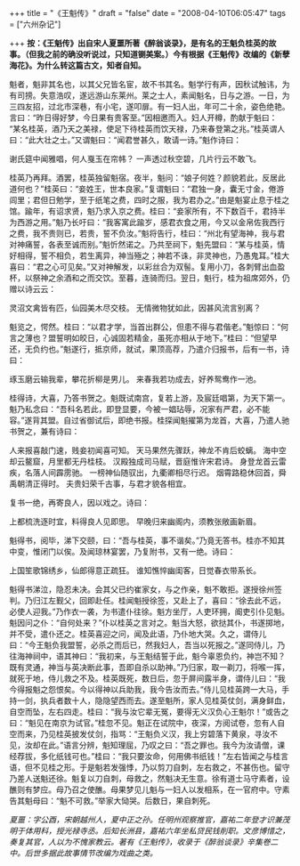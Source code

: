 +++
title = "《王魁传》"
draft = "false"
date = "2008-04-10T06:05:47"
tags = ["六州杂记"]


+++
**按：《王魁传》出自宋人夏噩所著《醉翁谈录》，是有名的王魁负桂英的故事。（但我之前的确没听说过，只知道铡美案。）今有根据《王魁传》改编的《新孽海花》。为什么转这篇古文，知者自知。**
  
魁者，魁非其名也，以其父兄皆名宦，故不书其名。魁学行有声，因秋试触讳，为有司搒。失意浩叹，遂远游山东莱州。莱之士人，素闻魁名，日与之游。一日，为三四友招，过北市深巷，有小宅，遂叩扉。有一妇人出，年可二十余，姿色绝艳。言曰：“昨日得好梦，今日果有贵客至。”因相邀而入。妇人开樽，酌献于魁曰： “某名桂英，酒乃天之美禄，使足下待桂英而饮天禄，乃来春登第之兆。”桂英谓人曰：“此大壮之士。”又谓魁曰：“闻君誉甚久，敢请一诗。”魁作诗曰：


  谢氏筵中闻雅唱，何人戛玉在帘帏？ 一声透过秋空碧，几片行云不敢飞。


桂英乃再拜。酒罢，桂英独留魁宿。夜半，魁问：“娘子何姓？颜貌若此，反居此道何也？”桂英曰：“妾姓王，世本良家。”复谓魁曰：“君独一身，囊无寸金，倦游闾里；君但日勉学，至于纸笔之费，四时之服，我为君办之。”由是魁宴止息于桂之馆。踰年，有诏求贤，魁乃求入京之费。桂曰：“妾家所有，不下数百千，君持半为西游之用。”魁乃长吁曰：“我客寓此踰岁，感君衣食之用，今又以金帛佐我西行之费，我不贵则已，若贵，誓不负汝。”魁将告行，桂曰：“州北有望海神，我与君对神痛誓，各表至诚而别。”魁忻然诺之。乃共至祠下，魁先盟曰：“某与桂英，情好相得，誓不相负，若生离异，神当殛之；神若不诛，非灵神也，乃愚鬼耳。”桂大喜曰：“君之心可见矣。”又对神解发，以彩丝合为双髻。复用小刀，各刺臂出血盈杯，以祭神之余酒和之而交饮。至暮，连骑而归。翌日，魁行，桂为祖席郊外，仍赠以诗云云：


  灵沼文禽皆有匹，仙园美木尽交枝。 无情微物犹如此，因甚风流言别离？


魁览之，愕然。桂曰：“以君才学，当首出群公，但患不得与君偕老。”魁惊曰：“何言之薄也？盟誓明如皎日，心诚固若精金，虽死亦相从于地下。”桂曰：“但望早还，无负约也。”魁遂行，抵京师，就试，果顶高荐，乃遣介归报书，后有一书，诗曰：


  琢玉磨云输我辈，攀花折柳是男儿。 来春我若功成去，好养鸳鸯作一池。


桂得诗，大喜，乃答书贺之。魁既试南宫，复若上游，及宸廷唱第，为天下第一。魁乃私念曰：“吾科名若此，即登显要，今被一娼玷辱，况家有严君，必不能容。”遂背其盟。自过省御试后，即绝书报。桂探闻魁擢第为龙首，大喜，乃遣人驰书贺之，兼有诗曰：


  人来报喜敲门速，贱妾初闻喜可知。 天马果然先骤跃，神龙不肯后蛟螭。 海中空却云鳌窟，月里都无丹桂枝。 汉殿独成司马赋，晋庭惟许宋君诗。 身登龙首云雷疾，名落人间霹雳驰。 一榜神仙随驭出，九衢卿相尽行迟。 烟霄路稳休回首，舜禹朝清正得时。 夫贵妇荣千古事，与君才貌各相宜。


复书一绝，再寄良人，因以戏之。诗曰：


  上都梳洗逐时宜，料得良人见即思。 早晚归来幽阁内，须教张敞画新眉。


魁得书，阅毕，涕下交颐，曰：“吾与桂英，事不谐矣。”乃竟无答书。桂亦不知其中变，惟闭门以俟。及闻琼林宴罢，乃复附书，又有一绝。诗曰：


  上国笙歌锦绣乡，仙郎得意正疏狂。 谁知憔悴幽闺客，日觉春衣带系长。


魁得书涕泣，隐忍未决。会其父已约崔家女，与之作亲，魁不敢拒。遂授徐州签判。乃归江左觐父，回即赴任。桂闻魁授徐签，又赴上了，喜曰：“徐去此不远，必使人迎我。”乃作衣一袭，为书遣仆往徐。魁方坐厅，人吏环拥，阍吏引仆见魁。魁因问之仆：“自何处来？”仆以桂英之言对之。魁当大怒，欲挞其仆，书遂掷地，并不受，遣仆还之。桂英喜迎之问，闻及此语，乃仆地大哭。久之，谓侍儿曰：“今王魁负我盟誓，必杀之而后已，然我妇人，吾当以死报之。”遂同侍儿，乃往海神祠中，语其神曰：“我初来，与王魁结誓于此，魁今辜恩负约，神岂不知？既有灵通，神当与英决断此事，吾即自杀以助神。”乃归家，取一剃刀，将喉一挥，就死于地，侍儿救之不及。桂英既死，数日后，忽于屏间露半身，谓侍儿曰：“我今得报魁之怨恨矣。今以得神以兵助我，我今告汝而去。”侍儿见桂英跨一大马，手持一剑，执兵者数十人，隐隐望西而去。遂至魁所，家人见桂英仗剑，满身鲜血，自空而坠，左右四走。桂曰：“我与汝它辈无冤，要得无义汉负心王魁尔！”或告之曰：“魁见在南京为试官。”桂忽不见。魁正在试院中，夜深，方阅试卷，忽有人自空而来，乃见桂英披发仗剑，指骂：“王魁负义汉，我上穷碧落下黄泉，寻汝不见，汝却在此。”语言分辨，魁知理屈，乃叹之曰：“吾之罪也。我今为汝请僧，课经荐拔，多化纸钱可也。”桂曰：“我只要汝命，何用佛书纸钱！”左右皆闻之与桂言语，但不见桂之形。于是魁若发强悸，乃以剪刀自刺，左右救之，不甚伤也。留守乃差人送魁还徐。魁复以刀自刺，母救之，然魁决无生意。徐有道士马守素者，设醮则有梦应。母乃召之使醮。母果梦见儿魁与一妇人以发相系，在一官府中。守素告其魁母曰：“魁不可救。”举家大恸哭。后数日，果自刺死。
  
 _夏噩：字公酉，宋朝越州人，夏中正之孙。任明州观察推官，嘉祐二年登才识兼茂明于体用科，授光禄寺丞。后知长洲县，嘉祐六年坐私贷民钱削职。文彦博惜之，奏复其官，人以为不愧家教云。著有《王魁传》，收录于《醉翁谈录》辛集卷二中。后世多据此故事情节改编为戏曲之类。_
